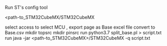 Run ST's config tool

<path-to_STM32CubeMX/STM32CubeMX

select access to select MCU ,
export page as Base excel file
convert to Base.csv
mkdir topsrc
mkdir pinsrc
run python3.7 split_base.pl > script.txt
run java -jar <path-to_STM32CubeMX>/STM32CubeMX -q script.txt
